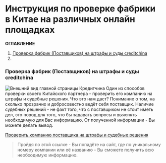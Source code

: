 # Инструкция по проверке фабрики в Китае на различных онлайн площадках
**ОГЛАВЛЕНИЕ**
1. [Проверка фабрик (Поставщиков) на штрафы и суды creditchina](#Проверка-фабрик-(Поставщиков)-на-штрафы-и-суды-creditchina)
2. 

### Проверка фабрик (Поставщиков) на штрафы и суды creditchina
![Внешний вид главной страницы Кредитчина](https://s.iimg.su/s/26/93xlmQ4agfGi0Pboh9tevgUhnnHZbnTtUel6DMrC.png)
Один из способов проверки своего Китайского партнера - проверить его компанию на штрафы и судебные решения. Что это нам даст? Понимание о том, на сколько прозрачно и добросовестно ведёт себя поставщик. Наличие судебных решений - не факт того, что с поставщиком не стоит иметь дел, это повод для того, что бы задавать вопросы и выяснять необходимую для Вас информацию. От полученной информации - Вы можете делать вывод.

[Проверить компанию поставщика на штрафы и судебные решения](https://www.creditchina.gov.cn/)
>Пройдя по этой ссылке - Вы попадёте на сайт, где по уникальному номеру компании или её названию - Вы сможете получить всю необходимую информацию.

### 
<!--stackedit_data:
eyJoaXN0b3J5IjpbLTI1MjA2ODYzNywtMTkzMDMzNTgyNCwxOT
k1OTY2MzQ2LC0zNDgxMjMxMzYsLTY1ODQ3MTQ2MCwtMjgxMjIy
OTU0LC0xMzU1MTMyOTU5LC01Mzg0MjE1MzUsLTg4NTkyNjM2My
wxMzU3MzkwMjEzLC0xMTAyNzY0MjgsLTU2NDgzMTc0NywtOTIz
MDc5NzE2LC0xMzQ0NTIwMDE3LDYwNjEyMDI2NiwtMTg3NzYxNj
Y2MSwxMjE4NjI1NTM3LC0zMzk1NDcwMzgsLTIwODg3NDY2MTIs
LTEyMzQ5NjM1NzRdfQ==
-->